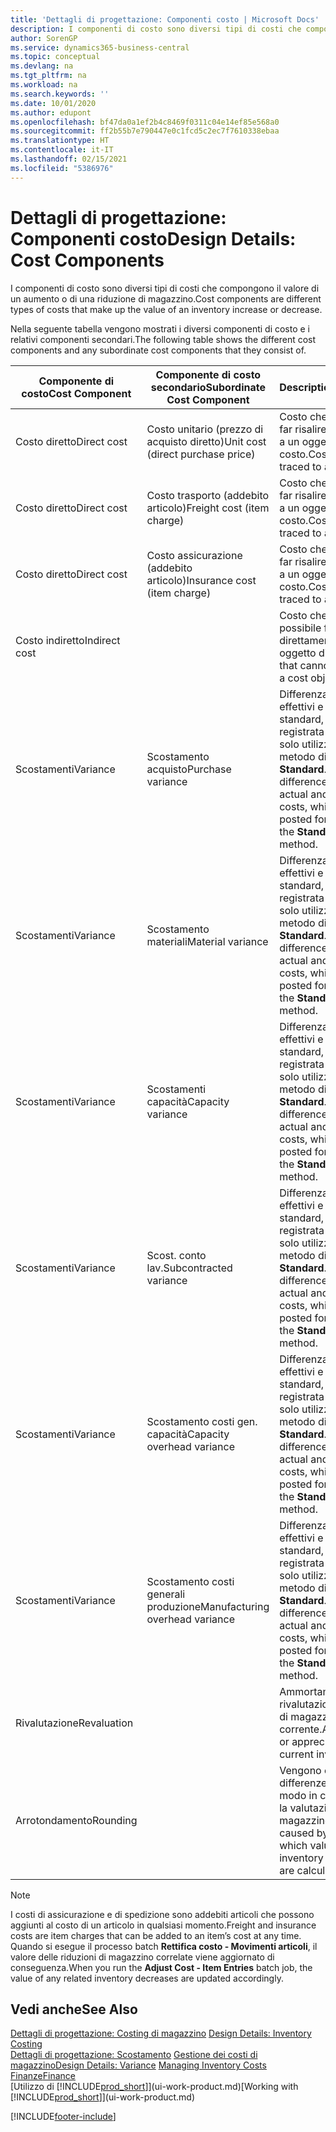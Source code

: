 ```yaml
---
title: 'Dettagli di progettazione: Componenti costo | Microsoft Docs'
description: I componenti di costo sono diversi tipi di costi che compongono il valore di un aumento o di una riduzione di magazzino.
author: SorenGP
ms.service: dynamics365-business-central
ms.topic: conceptual
ms.devlang: na
ms.tgt_pltfrm: na
ms.workload: na
ms.search.keywords: ''
ms.date: 10/01/2020
ms.author: edupont
ms.openlocfilehash: bf47da0a1ef2b4c8469f0311c04e14ef85e568a0
ms.sourcegitcommit: ff2b55b7e790447e0c1fcd5c2ec7f7610338ebaa
ms.translationtype: HT
ms.contentlocale: it-IT
ms.lasthandoff: 02/15/2021
ms.locfileid: "5386976"
---
```

# <a name="design-details-cost-components"></a><span data-ttu-id="e0d53-103">Dettagli di progettazione: Componenti costo</span><span class="sxs-lookup"><span data-stu-id="e0d53-103">Design Details: Cost Components</span></span>
<span data-ttu-id="e0d53-104">I componenti di costo sono diversi tipi di costi che compongono il valore di un aumento o di una riduzione di magazzino.</span><span class="sxs-lookup"><span data-stu-id="e0d53-104">Cost components are different types of costs that make up the value of an inventory increase or decrease.</span></span>  

 <span data-ttu-id="e0d53-105">Nella seguente tabella vengono mostrati i diversi componenti di costo e i relativi componenti secondari.</span><span class="sxs-lookup"><span data-stu-id="e0d53-105">The following table shows the different cost components and any subordinate cost components that they consist of.</span></span>  

|<span data-ttu-id="e0d53-106">Componente di costo</span><span class="sxs-lookup"><span data-stu-id="e0d53-106">Cost Component</span></span>|<span data-ttu-id="e0d53-107">Componente di costo secondario</span><span class="sxs-lookup"><span data-stu-id="e0d53-107">Subordinate Cost Component</span></span>|<span data-ttu-id="e0d53-108">Description</span><span class="sxs-lookup"><span data-stu-id="e0d53-108">Description</span></span>|  
|--------------------|--------------------------------|---------------------------------------|  
|<span data-ttu-id="e0d53-109">Costo diretto</span><span class="sxs-lookup"><span data-stu-id="e0d53-109">Direct cost</span></span>|<span data-ttu-id="e0d53-110">Costo unitario (prezzo di acquisto diretto)</span><span class="sxs-lookup"><span data-stu-id="e0d53-110">Unit cost (direct purchase price)</span></span>|<span data-ttu-id="e0d53-111">Costo che è possibile far risalire direttamente a un oggetto di costo.</span><span class="sxs-lookup"><span data-stu-id="e0d53-111">Cost that can be traced to a cost object.</span></span>|  
|<span data-ttu-id="e0d53-112">Costo diretto</span><span class="sxs-lookup"><span data-stu-id="e0d53-112">Direct cost</span></span>|<span data-ttu-id="e0d53-113">Costo trasporto (addebito articolo)</span><span class="sxs-lookup"><span data-stu-id="e0d53-113">Freight cost (item charge)</span></span>|<span data-ttu-id="e0d53-114">Costo che è possibile far risalire direttamente a un oggetto di costo.</span><span class="sxs-lookup"><span data-stu-id="e0d53-114">Cost that can be traced to a cost object.</span></span>|  
|<span data-ttu-id="e0d53-115">Costo diretto</span><span class="sxs-lookup"><span data-stu-id="e0d53-115">Direct cost</span></span>|<span data-ttu-id="e0d53-116">Costo assicurazione (addebito articolo)</span><span class="sxs-lookup"><span data-stu-id="e0d53-116">Insurance cost (item charge)</span></span>|<span data-ttu-id="e0d53-117">Costo che è possibile far risalire direttamente a un oggetto di costo.</span><span class="sxs-lookup"><span data-stu-id="e0d53-117">Cost that can be traced to a cost object.</span></span>|  
|<span data-ttu-id="e0d53-118">Costo indiretto</span><span class="sxs-lookup"><span data-stu-id="e0d53-118">Indirect cost</span></span>||<span data-ttu-id="e0d53-119">Costo che non è possibile far risalire direttamente a un oggetto di costo.</span><span class="sxs-lookup"><span data-stu-id="e0d53-119">Cost that cannot be traced to a cost object.</span></span>|  
|<span data-ttu-id="e0d53-120">Scostamenti</span><span class="sxs-lookup"><span data-stu-id="e0d53-120">Variance</span></span>|<span data-ttu-id="e0d53-121">Scostamento acquisto</span><span class="sxs-lookup"><span data-stu-id="e0d53-121">Purchase variance</span></span>|<span data-ttu-id="e0d53-122">Differenza tra costi effettivi e costi standard, che viene registrata per gli articoli solo utilizzando il metodo di costing **Standard**.</span><span class="sxs-lookup"><span data-stu-id="e0d53-122">The difference between actual and standard costs, which is only posted for items using the **Standard** costing method.</span></span>|  
|<span data-ttu-id="e0d53-123">Scostamenti</span><span class="sxs-lookup"><span data-stu-id="e0d53-123">Variance</span></span>|<span data-ttu-id="e0d53-124">Scostamento materiali</span><span class="sxs-lookup"><span data-stu-id="e0d53-124">Material variance</span></span>|<span data-ttu-id="e0d53-125">Differenza tra costi effettivi e costi standard, che viene registrata per gli articoli solo utilizzando il metodo di costing **Standard**.</span><span class="sxs-lookup"><span data-stu-id="e0d53-125">The difference between actual and standard costs, which is only posted for items using the **Standard** costing method.</span></span>|  
|<span data-ttu-id="e0d53-126">Scostamenti</span><span class="sxs-lookup"><span data-stu-id="e0d53-126">Variance</span></span>|<span data-ttu-id="e0d53-127">Scostamenti capacità</span><span class="sxs-lookup"><span data-stu-id="e0d53-127">Capacity variance</span></span>|<span data-ttu-id="e0d53-128">Differenza tra costi effettivi e costi standard, che viene registrata per gli articoli solo utilizzando il metodo di costing **Standard**.</span><span class="sxs-lookup"><span data-stu-id="e0d53-128">The difference between actual and standard costs, which is only posted for items using the **Standard** costing method.</span></span>|  
|<span data-ttu-id="e0d53-129">Scostamenti</span><span class="sxs-lookup"><span data-stu-id="e0d53-129">Variance</span></span>|<span data-ttu-id="e0d53-130">Scost. conto lav.</span><span class="sxs-lookup"><span data-stu-id="e0d53-130">Subcontracted variance</span></span>|<span data-ttu-id="e0d53-131">Differenza tra costi effettivi e costi standard, che viene registrata per gli articoli solo utilizzando il metodo di costing **Standard**.</span><span class="sxs-lookup"><span data-stu-id="e0d53-131">The difference between actual and standard costs, which is only posted for items using the **Standard** costing method.</span></span>|  
|<span data-ttu-id="e0d53-132">Scostamenti</span><span class="sxs-lookup"><span data-stu-id="e0d53-132">Variance</span></span>|<span data-ttu-id="e0d53-133">Scostamento costi gen. capacità</span><span class="sxs-lookup"><span data-stu-id="e0d53-133">Capacity overhead variance</span></span>|<span data-ttu-id="e0d53-134">Differenza tra costi effettivi e costi standard, che viene registrata per gli articoli solo utilizzando il metodo di costing **Standard**.</span><span class="sxs-lookup"><span data-stu-id="e0d53-134">The difference between actual and standard costs, which is only posted for items using the **Standard** costing method.</span></span>|  
|<span data-ttu-id="e0d53-135">Scostamenti</span><span class="sxs-lookup"><span data-stu-id="e0d53-135">Variance</span></span>|<span data-ttu-id="e0d53-136">Scostamento costi generali produzione</span><span class="sxs-lookup"><span data-stu-id="e0d53-136">Manufacturing overhead variance</span></span>|<span data-ttu-id="e0d53-137">Differenza tra costi effettivi e costi standard, che viene registrata per gli articoli solo utilizzando il metodo di costing **Standard**.</span><span class="sxs-lookup"><span data-stu-id="e0d53-137">The difference between actual and standard costs, which is only posted for items using the **Standard** costing method.</span></span>|  
|<span data-ttu-id="e0d53-138">Rivalutazione</span><span class="sxs-lookup"><span data-stu-id="e0d53-138">Revaluation</span></span>||<span data-ttu-id="e0d53-139">Ammortamento o rivalutazione del valore di magazzino corrente.</span><span class="sxs-lookup"><span data-stu-id="e0d53-139">A depreciation or appreciation of the current inventory value.</span></span>|  
|<span data-ttu-id="e0d53-140">Arrotondamento</span><span class="sxs-lookup"><span data-stu-id="e0d53-140">Rounding</span></span>||<span data-ttu-id="e0d53-141">Vengono calcolate le differenze causate dal modo in cui diminuisce la valutazione del magazzino.</span><span class="sxs-lookup"><span data-stu-id="e0d53-141">Residuals caused by the way in which valuation of inventory decreases are calculated.</span></span>|  

> [!NOTE]  
>  <span data-ttu-id="e0d53-142">I costi di assicurazione e di spedizione sono addebiti articoli che possono aggiunti al costo di un articolo in qualsiasi momento.</span><span class="sxs-lookup"><span data-stu-id="e0d53-142">Freight and insurance costs are item charges that can be added to an item’s cost at any time.</span></span> <span data-ttu-id="e0d53-143">Quando si esegue il processo batch **Rettifica costo - Movimenti articoli**, il valore delle riduzioni di magazzino correlate viene aggiornato di conseguenza.</span><span class="sxs-lookup"><span data-stu-id="e0d53-143">When you run the **Adjust Cost - Item Entries** batch job, the value of any related inventory decreases are updated accordingly.</span></span>  

## <a name="see-also"></a><span data-ttu-id="e0d53-144">Vedi anche</span><span class="sxs-lookup"><span data-stu-id="e0d53-144">See Also</span></span>  
 <span data-ttu-id="e0d53-145">[Dettagli di progettazione: Costing di magazzino](design-details-inventory-costing.md) </span><span class="sxs-lookup"><span data-stu-id="e0d53-145">[Design Details: Inventory Costing](design-details-inventory-costing.md) </span></span>  
 <span data-ttu-id="e0d53-146">[Dettagli di progettazione: Scostamento](design-details-variance.md) [Gestione dei costi di magazzino](finance-manage-inventory-costs.md)</span><span class="sxs-lookup"><span data-stu-id="e0d53-146">[Design Details: Variance](design-details-variance.md) [Managing Inventory Costs](finance-manage-inventory-costs.md)</span></span>  
 [<span data-ttu-id="e0d53-147">Finanze</span><span class="sxs-lookup"><span data-stu-id="e0d53-147">Finance</span></span>](finance.md)  
 <span data-ttu-id="e0d53-148">[Utilizzo di [!INCLUDE[prod_short](includes/prod_short.md)]](ui-work-product.md)</span><span class="sxs-lookup"><span data-stu-id="e0d53-148">[Working with [!INCLUDE[prod_short](includes/prod_short.md)]](ui-work-product.md)</span></span>  


[!INCLUDE[footer-include](includes/footer-banner.md)]